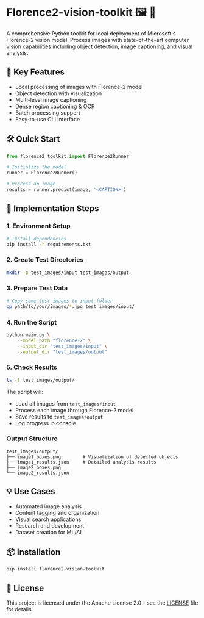 # Florence2-vision-toolkit 🖼️ 🤖

A comprehensive Python toolkit for local deployment of Microsoft's Florence-2 vision model. Process images with state-of-the-art computer vision capabilities including object detection, image captioning, and visual analysis.

## 🚀 Key Features
- Local processing of images with Florence-2 model
- Object detection with visualization
- Multi-level image captioning
- Dense region captioning & OCR
- Batch processing support
- Easy-to-use CLI interface

## 🛠️ Quick Start
```python
from florence2_toolkit import Florence2Runner

# Initialize the model
runner = Florence2Runner()

# Process an image
results = runner.predict(image, '<CAPTION>')
```

## 🔧 Implementation Steps

### 1. Environment Setup
```bash
# Install dependencies
pip install -r requirements.txt
```

### 2. Create Test Directories
```bash
mkdir -p test_images/input test_images/output
```

### 3. Prepare Test Data
```bash
# Copy some test images to input folder
cp path/to/your/images/*.jpg test_images/input/
```

### 4. Run the Script
```bash
python main.py \
    --model_path "florence-2" \
    --input_dir "test_images/input" \
    --output_dir "test_images/output"
```

### 5. Check Results
```bash
ls -l test_images/output/
```

The script will:
- Load all images from `test_images/input`
- Process each image through Florence-2 model
- Save results to `test_images/output`
- Log progress in console

### Output Structure
```
test_images/output/
├── image1_boxes.png        # Visualization of detected objects
├── image1_results.json     # Detailed analysis results
├── image2_boxes.png
└── image2_results.json
```

## 💡 Use Cases
- Automated image analysis
- Content tagging and organization
- Visual search applications
- Research and development
- Dataset creation for ML/AI

## 📦 Installation
```bash
pip install florence2-vision-toolkit
```

## 📄 License
This project is licensed under the Apache License 2.0 - see the [LICENSE](LICENSE) file for details.
